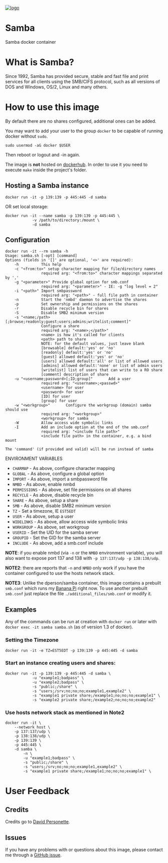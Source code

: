 [![logo](https://raw.githubusercontent.com/mangnoppa/samba/master/logo.jpg)](https://www.samba.org)

# Samba

Samba docker container

# What is Samba?

Since 1992, Samba has provided secure, stable and fast file and print services
for all clients using the SMB/CIFS protocol, such as all versions of DOS and
Windows, OS/2, Linux and many others.

# How to use this image

By default there are no shares configured, additional ones can be added.

You may want to add your user to the group `docker` to be capable of running docker without `sudo`.

    sudo usermod -aG docker $USER

Then reboot or logout and -in again.

The image is **not** hosted on [dockerhub](https://hub.docker.com/). In order to use it you need to execute `make` inside the project's folder.

## Hosting a Samba instance

    docker run -it -p 139:139 -p 445:445 -d samba

OR set local storage:

    docker run -it --name samba -p 139:139 -p 445:445 \
                -v /path/to/directory:/mount \
                -d samba

## Configuration

    docker run -it --rm samba -h
    Usage: samba.sh [-opt] [command]
    Options (fields in '[]' are optional, '<>' are required):
        -h          This help
        -c "<from:to>" setup character mapping for file/directory names
                    required arg: "<from:to>" character mappings separated by ','
        -g "<parameter>" Provide global option for smb.conf
                    required arg: "<parameter>" - IE: -g "log level = 2"
        -i "<path>" Import smbpassword
                    required arg: "<path>" - full file path in container
        -n          Start the 'nmbd' daemon to advertise the shares
        -p          Set ownership and permissions on the shares
        -r          Disable recycle bin for shares
        -S          Disable SMB2 minimum version
        -s "<name;/path>[;browse;readonly;guest;users;admins;writelist;comment]"
                    Configure a share
                    required arg: "<name>;</path>"
                    <name> is how it's called for clients
                    <path> path to share
                    NOTE: for the default values, just leave blank
                    [browsable] default:'yes' or 'no'
                    [readonly] default:'yes' or 'no'
                    [guest] allowed default:'yes' or 'no'
                    [users] allowed default:'all' or list of allowed users
                    [admins] allowed default:'none' or list of admin users
                    [writelist] list of users that can write to a RO share
                    [comment] description of share
        -u "<username;password>[;ID;group]"       Add a user
                    required arg: "<username>;<passwd>"
                    <username> for user
                    <password> for user
                    [ID] for user
                    [group] for user
        -w "<workgroup>"       Configure the workgroup (domain) samba should use
                    required arg: "<workgroup>"
                    <workgroup> for samba
        -W          Allow access wide symbolic links
        -I          Add an include option at the end of the smb.conf
                    required arg: "<include file path>"
                    <include file path> in the container, e.g. a bind mount

    The 'command' (if provided and valid) will be run instead of samba

ENVIRONMENT VARIABLES

 * `CHARMAP` - As above, configure character mapping
 * `GLOBAL` - As above, configure a global option
 * `IMPORT` - As above, import a smbpassword file
 * `NMBD` - As above, enable nmbd
 * `PERMISSIONS` - As above, set file permissions on all shares
 * `RECYCLE` - As above, disable recycle bin
 * `SHARE` - As above, setup a share
 * `SMB` - As above, disable SMB2 minimum version
 * `TZ` - Set a timezone, IE `EST5EDT`
 * `USER` - As above, setup a user
 * `WIDELINKS` - As above, allow access wide symbolic links
 * `WORKGROUP` - As above, set workgroup
 * `USERID` - Set the UID for the samba server
 * `GROUPID` - Set the GID for the samba server
 * `INCLUDE` - As above, add a smb.conf include

**NOTE**: if you enable nmbd (via `-n` or the `NMBD` environment variable), you
will also want to expose port 137 and 138 with `-p 137:137/udp -p 138:138/udp`.

**NOTE2**: there are reports that `-n` and `NMBD` only work if you have the
container configured to use the hosts network stack.

**NOTE3**: Unlike the dperson/samba container, this image contains a prebuilt `smb.conf` which runs my [Banana Pi](http://www.banana-pi.org/m1.html) right now. To use another prebuilt `smb.conf` just replace the file `./additional_files/smb.conf` or modify it.

## Examples

Any of the commands can be run at creation with `docker run` or later with
`docker exec -it samba samba.sh` (as of version 1.3 of docker).

### Setting the Timezone

    docker run -it -e TZ=EST5EDT -p 139:139 -p 445:445 -d samba

### Start an instance creating users and shares:

    docker run -it -p 139:139 -p 445:445 -d samba \
                -u "example1;badpass" \
                -u "example2;badpass" \
                -s "public;/share" \
                -s "users;/srv;no;no;no;example1,example2" \
                -s "example1 private share;/example1;no;no;no;example1" \
                -s "example2 private share;/example2;no;no;no;example2"

### Use hosts network stack as mentioned in Note2

    docker run -it \
        --network host \
        -p 137:137/udp \
        -p 138:138/udp \
        -p 139:139 \
        -p 445:445 \
        -d samba \
            -n \
            -u "example1;badpass" \
            -s "public;/share" \
            -s "users;/srv;no;no;no;example1,example2" \
            -s "example1 private share;/example1;no;no;no;example1" \

# User Feedback

## Credits

Credits go to [David Personette](https://github.com/dperson).

## Issues

If you have any problems with or questions about this image, please contact me
through a [GitHub issue](https://github.com/Mangnoppa/samba/issues).
